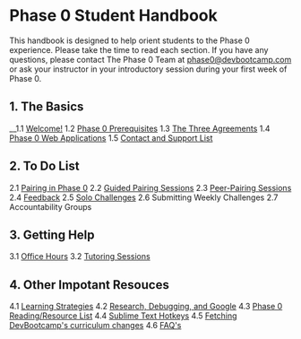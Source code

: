 # Phase 0 Student Handbook


This handbook is designed to help orient students to the Phase 0 experience. Please take the time to read each section. If you have any questions, please contact The Phase 0 Team at [phase0@devbootcamp.com](mailto:phase0@devbootcamp.com) or ask your instructor in your introductory session during your first week of Phase 0.

## 1. The Basics

__1.1 [Welcome!](overview.md)
1.2 [Phase 0 Prerequisites](phase-0-prerequisites.md)
1.3 [The Three Agreements](three-agreements.md)
1.4 [Phase 0 Web Applications](p0-web-apps.md)
1.5 [Contact and Support List](contact-and-support-list.md)

## 2. To Do List

2.1 [Pairing in Phase 0](pairing-in-phase-0.md)
2.2 [Guided Pairing Sessions](guided-pairing-sessions.md)
2.3 [Peer-Pairing Sessions](peer-pairing-sessions.md)
2.4 [Feedback](feedback.md)
2.5 [Solo Challenges](solo-challenges.md)
2.6 Submitting Weekly Challenges
2.7 Accountability Groups

## 3. Getting Help

3.1 [Office Hours](office-hours.md)
3.2 [Tutoring Sessions](tutoring.md)

## 4. Other Impotant Resouces

4.1 [Learning Strategies](learning-strategies.md)
4.2 [Research, Debugging, and Google](research-debugging-and-google.md)
4.3 [Phase 0 Reading/Resource List](resources.md)
4.4 [Sublime Text Hotkeys](hotkeys.md)
4.5 [Fetching DevBootcamp's curriculum changes](fetching-changes.md)
4.6 [FAQ's](FAQ.md)
